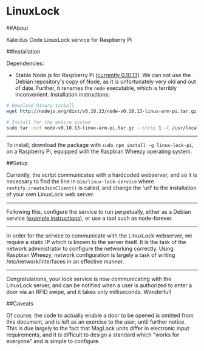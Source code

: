 LinuxLock
=========

##About

Kaleidus Code LinuxLock service for Raspberry Pi

##Installation

Dependencies:

- Stable Node.js for Raspberry Pi ([currently 0.10.13](http://nodejs.org/dist/v0.10.13/node-v0.10.13-linux-arm-pi.tar.gz)). We can not use the Debian repository's copy of Node, as it is unfortunately very old and out of date. Further, it renames the `node` executable, which is terribly inconvenient. Installation instructions:

```bash
# Download binary tarball
wget http://nodejs.org/dist/v0.10.13/node-v0.10.13-linux-arm-pi.tar.gz

# Install for the entire system
sudo tar -xzf node-v0.10.13-linux-arm-pi.tar.gz --strip 1 -C /usr/local
```

---

To install, download the package with `sudo npm install -g linux-lock-pi`, on a Raspberry Pi, equipped with the Raspbian Wheezy operating system.

##Setup

Currently, the script communicates with a hardcoded webserver, and so it is necessary to find the line in `bin/linux-lock-service` where `restify.createJsonClient()` is called, and change the 'url' to the installation of your own LinuxLock web server.

---

Following this, configure the service to run perpetually, either as a Debian service ([example instructions](http://kvz.io/blog/2009/12/15/run-nodejs-as-a-service-on-ubuntu-karmic/)), or use a tool such as node-forever.

---

In order for the service to communicate with the LinuxLock webserver, we require a static IP which is known to the server itself. It is the task of the network administrator to configure the networking correctly. Using Raspbian Wheezy, network configuration is largely a task of writing /etc/network/interfaces in an effective manner.

---

Congratulations, your lock service is now communicating with the LinuxLock server, and can be notified when a user is authorized to enter a door via an RFID swipe, and it takes only milliseconds. Wonderful!

##Caveats

Of course, the code to actually enable a door to be opened is omitted from this document, and is left as an exercise to the user, until further notice. This is due largely to the fact that MagLock units differ in electronic input requirements, and it is difficult to design a standard which "works for everyone" and is simple to configure.
